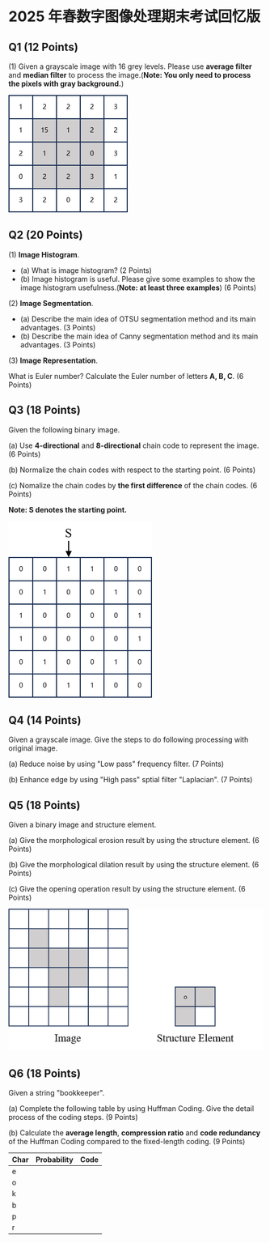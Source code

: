 # 2025 年春数字图像处理期末考试回忆版



## Q1 (12 Points)

(1) Given a grayscale image with 16 grey levels. Please use **average filter** and **median filter** to process the image.(**Note: You only need to process the pixels with gray background.**)

![grayscale-image](./assets/grayscale-image.png)



## Q2 (20 Points)

(1) **Image Histogram**.

- (a) What is image histogram? (2 Points)
- (b) Image histogram is useful. Please give some examples to show the image histogram usefulness.(**Note: at least three examples**) (6 Points)

(2) **Image Segmentation**.

- (a) Describe the main idea of OTSU segmentation method and its main advantages. (3 Points)
- (b) Describe the main idea of Canny segmentation method and its main advantages. (3 Points)

(3) **Image Representation**.

What is Euler number? Calculate the Euler number of letters **A, B, C**. (6 Points)



## Q3 (18 Points)

Given the following binary image.

(a) Use **4-directional** and **8-directional** chain code to represent the image. (6 Points)

(b) Normalize the chain codes with respect to the starting point. (6 Points)

(c) Nomalize the chain codes by **the first difference** of the chain codes. (6 Points)

**Note: S denotes the starting point.**

![bin-image](./assets/bin-image.png)



## Q4 (14 Points)

Given a grayscale image. Give the steps to do following processing with original image.

(a) Reduce noise by using "Low pass" frequency filter. (7 Points)

(b) Enhance edge by using "High pass" sptial filter "Laplacian". (7 Points)



## Q5 (18 Points)

Given a binary image and structure element.

(a)  Give the morphological erosion result by using the structure element. (6 Points)

(b) Give the morphological dilation result by using the structure element. (6 Points)

(c) Give the opening operation result by using the structure element. (6 Points)

![morph-image](./assets/morph-image.png)



## Q6 (18 Points)

Given a string "bookkeeper".

(a) Complete the following table by using Huffman Coding. Give the detail process of the coding steps. (9 Points)

(b) Calculate the **average length**, **compression ratio** and **code redundancy** of the Huffman Coding compared to the fixed-length coding. (9 Points)

| Char | Probability | Code |
| ---- | ----------- | ---- |
| e    |             |      |
| o    |             |      |
| k    |             |      |
| b    |             |      |
| p    |             |      |
| r    |             |      |


